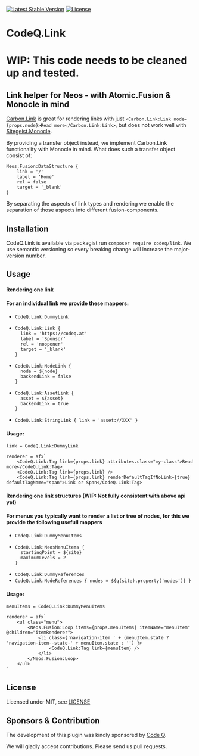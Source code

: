 [![Latest Stable Version](https://poser.pugx.org/codeq/neos-link/v/stable)](https://packagist.org/packages/codeq/neos-link)
[![License](https://poser.pugx.org/codeq/neos-link/license)](LICENSE)

# CodeQ.Link

# WIP: This code needs to be cleaned up and tested.

## Link helper for Neos - with Atomic.Fusion & Monocle in mind

[Carbon.Link](https://github.com/CarbonPackages/Carbon.Link) is great for rendering links with just 
`<Carbon.Link:Link node={props.node}>Read more</Carbon.Link:Link>`, but does not work well with 
[Sitegeist.Monocle](https://github.com/sitegeist/Sitegeist.Monocle).

By providing a transfer object instead, we implement Carbon.Link functionality with Monocle in mind. What does such 
a transfer object consist of:

```
Neos.Fusion:DataStructure {
    link = '/'
    label = 'Home'
    rel = false
    target = '_blank'
}
```

By separating the aspects of link types and rendering we enable the separation of those aspects into different 
fusion-components.

## Installation

CodeQ.Link is available via packagist run `composer require codeq/link`.
We use semantic versioning so every breaking change will increase the major-version number.

## Usage

#### Rendering one link

#### For an individual link we provide these mappers:

- `CodeQ.Link:DummyLink`
- ```
  CodeQ.Link:Link {
    link = 'https://codeq.at'
    label = 'Sponsor'
    rel = 'noopener'
    target = '_blank'
  }
  ```
- ```
  CodeQ.Link:NodeLink {
    node = ${node}
    backendLink = false
  }
  ```
- ```
  CodeQ.Link:AssetLink {
    asset = ${asset}
    backendLink = true
  }
  ```
- `CodeQ.Link:StringLink { link = 'asset://XXX' }`

#### Usage:

```
link = CodeQ.Link:DummyLink

renderer = afx`
    <CodeQ.Link:Tag link={props.link} attributes.class="my-class">Read more</CodeQ.Link:Tag>
    <CodeQ.Link:Tag link={props.link} />
    <CodeQ.Link:Tag link={props.link} renderDefaultTagIfNoLink={true} defaultTagName="span">Link or Span</CodeQ.Link:Tag>
```


#### Rendering one link structures (WIP: Not fully consistent with above api yet)

#### For menus you typically want to render a list or tree of nodes, for this we provide the following usefull mappers

 - `CodeQ.Link:DummyMenuItems`
 - ```
   CodeQ.Link:NeosMenuItems {
     startingPoint = ${site}
     maximumLevels = 2
   }
   ```
- `CodeQ.Link:DummyReferences`
- `CodeQ.Link:NodeReferences { nodes = ${q(site).property('nodes')} }`

#### Usage:

```
menuItems = CodeQ.Link:DummyMenuItems

renderer = afx`
    <ul class="menu">
        <Neos.Fusion:Loop items={props.menuItems} itemName="menuItem" @children="itemRenderer">
            <li class={'navigation-item ' + (menuItem.state ? 'navigation-item--state-' + menuItem.state : '') }>
                <CodeQ.Link:Tag link={menuItem} />
            </li>
        </Neos.Fusion:Loop>
    </ul>
`
```


## License

Licensed under MIT, see [LICENSE](LICENSE)

## Sponsors & Contribution

The development of this plugin was kindly sponsored by [Code Q](http://codeq.at/).

We will gladly accept contributions. Please send us pull requests.
